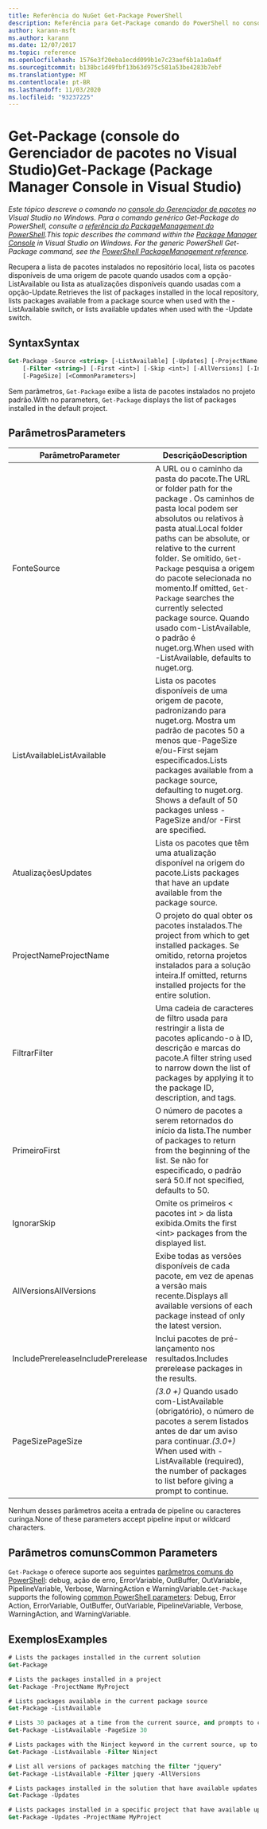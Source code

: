 ```yaml
---
title: Referência do NuGet Get-Package PowerShell
description: Referência para Get-Package comando do PowerShell no console do Gerenciador de pacotes NuGet no Visual Studio.
author: karann-msft
ms.author: karann
ms.date: 12/07/2017
ms.topic: reference
ms.openlocfilehash: 1576e3f20eba1ecdd099b1e7c23aef6b1a1a0a4f
ms.sourcegitcommit: b138bc1d49fbf13b63d975c581a53be4283b7ebf
ms.translationtype: MT
ms.contentlocale: pt-BR
ms.lasthandoff: 11/03/2020
ms.locfileid: "93237225"
---
```

# <a name="get-package-package-manager-console-in-visual-studio"></a><span data-ttu-id="b49b6-103">Get-Package (console do Gerenciador de pacotes no Visual Studio)</span><span class="sxs-lookup"><span data-stu-id="b49b6-103">Get-Package (Package Manager Console in Visual Studio)</span></span>

<span data-ttu-id="b49b6-104">*Este tópico descreve o comando no [console do Gerenciador de pacotes](../../consume-packages/install-use-packages-powershell.md) no Visual Studio no Windows. Para o comando genérico Get-Package do PowerShell, consulte a [referência do PackageManagement do PowerShell](/powershell/module/packagemanagement/?view=powershell-6).*</span><span class="sxs-lookup"><span data-stu-id="b49b6-104">*This topic describes the command within the [Package Manager Console](../../consume-packages/install-use-packages-powershell.md) in Visual Studio on Windows. For the generic PowerShell Get-Package command, see the [PowerShell PackageManagement reference](/powershell/module/packagemanagement/?view=powershell-6).*</span></span>

<span data-ttu-id="b49b6-105">Recupera a lista de pacotes instalados no repositório local, lista os pacotes disponíveis de uma origem de pacote quando usados com a opção-ListAvailable ou lista as atualizações disponíveis quando usadas com a opção-Update.</span><span class="sxs-lookup"><span data-stu-id="b49b6-105">Retrieves the list of packages installed in the local repository, lists packages available from a package source when used with the -ListAvailable switch, or lists available updates when used with the -Update switch.</span></span>

## <a name="syntax"></a><span data-ttu-id="b49b6-106">Syntax</span><span class="sxs-lookup"><span data-stu-id="b49b6-106">Syntax</span></span>

```ps
Get-Package -Source <string> [-ListAvailable] [-Updates] [-ProjectName <string>]
    [-Filter <string>] [-First <int>] [-Skip <int>] [-AllVersions] [-IncludePrerelease]
    [-PageSize] [<CommonParameters>]
```

<span data-ttu-id="b49b6-107">Sem parâmetros, `Get-Package` exibe a lista de pacotes instalados no projeto padrão.</span><span class="sxs-lookup"><span data-stu-id="b49b6-107">With no parameters, `Get-Package` displays the list of packages installed in the default project.</span></span>

## <a name="parameters"></a><span data-ttu-id="b49b6-108">Parâmetros</span><span class="sxs-lookup"><span data-stu-id="b49b6-108">Parameters</span></span>

| <span data-ttu-id="b49b6-109">Parâmetro</span><span class="sxs-lookup"><span data-stu-id="b49b6-109">Parameter</span></span> | <span data-ttu-id="b49b6-110">Descrição</span><span class="sxs-lookup"><span data-stu-id="b49b6-110">Description</span></span> |
| --- | --- |
| <span data-ttu-id="b49b6-111">Fonte</span><span class="sxs-lookup"><span data-stu-id="b49b6-111">Source</span></span> | <span data-ttu-id="b49b6-112">A URL ou o caminho da pasta do pacote.</span><span class="sxs-lookup"><span data-stu-id="b49b6-112">The URL or folder path for the package .</span></span> <span data-ttu-id="b49b6-113">Os caminhos de pasta local podem ser absolutos ou relativos à pasta atual.</span><span class="sxs-lookup"><span data-stu-id="b49b6-113">Local folder paths can be absolute, or relative to the current folder.</span></span> <span data-ttu-id="b49b6-114">Se omitido, `Get-Package` pesquisa a origem do pacote selecionada no momento.</span><span class="sxs-lookup"><span data-stu-id="b49b6-114">If omitted, `Get-Package` searches the currently selected package source.</span></span> <span data-ttu-id="b49b6-115">Quando usado com-ListAvailable, o padrão é nuget.org.</span><span class="sxs-lookup"><span data-stu-id="b49b6-115">When used with -ListAvailable, defaults to nuget.org.</span></span> |
| <span data-ttu-id="b49b6-116">ListAvailable</span><span class="sxs-lookup"><span data-stu-id="b49b6-116">ListAvailable</span></span> | <span data-ttu-id="b49b6-117">Lista os pacotes disponíveis de uma origem de pacote, padronizando para nuget.org. Mostra um padrão de pacotes 50 a menos que-PageSize e/ou-First sejam especificados.</span><span class="sxs-lookup"><span data-stu-id="b49b6-117">Lists packages available from a package source, defaulting to nuget.org. Shows a default of 50 packages unless -PageSize and/or -First are specified.</span></span> |
| <span data-ttu-id="b49b6-118">Atualizações</span><span class="sxs-lookup"><span data-stu-id="b49b6-118">Updates</span></span> | <span data-ttu-id="b49b6-119">Lista os pacotes que têm uma atualização disponível na origem do pacote.</span><span class="sxs-lookup"><span data-stu-id="b49b6-119">Lists packages that have an update available from the package source.</span></span> |
| <span data-ttu-id="b49b6-120">ProjectName</span><span class="sxs-lookup"><span data-stu-id="b49b6-120">ProjectName</span></span> | <span data-ttu-id="b49b6-121">O projeto do qual obter os pacotes instalados.</span><span class="sxs-lookup"><span data-stu-id="b49b6-121">The project from which to get installed packages.</span></span> <span data-ttu-id="b49b6-122">Se omitido, retorna projetos instalados para a solução inteira.</span><span class="sxs-lookup"><span data-stu-id="b49b6-122">If omitted, returns installed projects for the entire solution.</span></span> |
| <span data-ttu-id="b49b6-123">Filtrar</span><span class="sxs-lookup"><span data-stu-id="b49b6-123">Filter</span></span> | <span data-ttu-id="b49b6-124">Uma cadeia de caracteres de filtro usada para restringir a lista de pacotes aplicando-o à ID, descrição e marcas do pacote.</span><span class="sxs-lookup"><span data-stu-id="b49b6-124">A filter string used to narrow down the list of packages by applying it to the package ID, description, and tags.</span></span> |
| <span data-ttu-id="b49b6-125">Primeiro</span><span class="sxs-lookup"><span data-stu-id="b49b6-125">First</span></span> | <span data-ttu-id="b49b6-126">O número de pacotes a serem retornados do início da lista.</span><span class="sxs-lookup"><span data-stu-id="b49b6-126">The number of packages to return from the beginning of the list.</span></span> <span data-ttu-id="b49b6-127">Se não for especificado, o padrão será 50.</span><span class="sxs-lookup"><span data-stu-id="b49b6-127">If not specified, defaults to 50.</span></span> |
| <span data-ttu-id="b49b6-128">Ignorar</span><span class="sxs-lookup"><span data-stu-id="b49b6-128">Skip</span></span> | <span data-ttu-id="b49b6-129">Omite os primeiros &lt; pacotes int &gt; da lista exibida.</span><span class="sxs-lookup"><span data-stu-id="b49b6-129">Omits the first &lt;int&gt; packages from the displayed list.</span></span>  |
| <span data-ttu-id="b49b6-130">AllVersions</span><span class="sxs-lookup"><span data-stu-id="b49b6-130">AllVersions</span></span> | <span data-ttu-id="b49b6-131">Exibe todas as versões disponíveis de cada pacote, em vez de apenas a versão mais recente.</span><span class="sxs-lookup"><span data-stu-id="b49b6-131">Displays all available versions of each package instead of only the latest version.</span></span> |
| <span data-ttu-id="b49b6-132">IncludePrerelease</span><span class="sxs-lookup"><span data-stu-id="b49b6-132">IncludePrerelease</span></span> | <span data-ttu-id="b49b6-133">Inclui pacotes de pré-lançamento nos resultados.</span><span class="sxs-lookup"><span data-stu-id="b49b6-133">Includes prerelease packages in the results.</span></span> |
| <span data-ttu-id="b49b6-134">PageSize</span><span class="sxs-lookup"><span data-stu-id="b49b6-134">PageSize</span></span> | <span data-ttu-id="b49b6-135">*(3.0 +)* Quando usado com-ListAvailable (obrigatório), o número de pacotes a serem listados antes de dar um aviso para continuar.</span><span class="sxs-lookup"><span data-stu-id="b49b6-135">*(3.0+)* When used with -ListAvailable (required), the number of packages to list before giving a prompt to continue.</span></span> |

<span data-ttu-id="b49b6-136">Nenhum desses parâmetros aceita a entrada de pipeline ou caracteres curinga.</span><span class="sxs-lookup"><span data-stu-id="b49b6-136">None of these parameters accept pipeline input or wildcard characters.</span></span>

## <a name="common-parameters"></a><span data-ttu-id="b49b6-137">Parâmetros comuns</span><span class="sxs-lookup"><span data-stu-id="b49b6-137">Common Parameters</span></span>

<span data-ttu-id="b49b6-138">`Get-Package` o oferece suporte aos seguintes [parâmetros comuns do PowerShell](/powershell/module/microsoft.powershell.core/about/about_commonparameters): debug, ação de erro, ErrorVariable, OutBuffer, OutVariable, PipelineVariable, Verbose, WarningAction e WarningVariable.</span><span class="sxs-lookup"><span data-stu-id="b49b6-138">`Get-Package` supports the following [common PowerShell parameters](/powershell/module/microsoft.powershell.core/about/about_commonparameters): Debug, Error Action, ErrorVariable, OutBuffer, OutVariable, PipelineVariable, Verbose, WarningAction, and WarningVariable.</span></span>

## <a name="examples"></a><span data-ttu-id="b49b6-139">Exemplos</span><span class="sxs-lookup"><span data-stu-id="b49b6-139">Examples</span></span>

```ps
# Lists the packages installed in the current solution
Get-Package

# Lists the packages installed in a project
Get-Package -ProjectName MyProject

# Lists packages available in the current package source
Get-Package -ListAvailable

# Lists 30 packages at a time from the current source, and prompts to continue if more are available
Get-Package -ListAvailable -PageSize 30

# Lists packages with the Ninject keyword in the current source, up to 50
Get-Package -ListAvailable -Filter Ninject

# List all versions of packages matching the filter "jquery"
Get-Package -ListAvailable -Filter jquery -AllVersions

# Lists packages installed in the solution that have available updates
Get-Package -Updates

# Lists packages installed in a specific project that have available updates
Get-Package -Updates -ProjectName MyProject
```